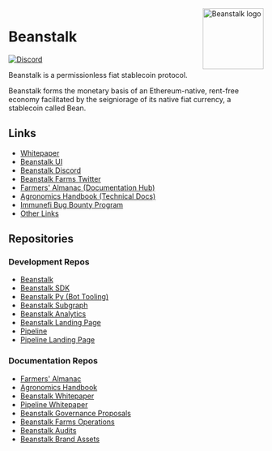  <img src="https://github.com/BeanstalkFarms/Beanstalk-Brand-Assets/blob/main/BEAN/bean-128x128.png" alt="Beanstalk logo" align="right" width="120" />

# Beanstalk

[![Discord][discord-badge]][discord-url]

[discord-badge]: https://img.shields.io/discord/880413392916054098?label=Beanstalk
[discord-url]: https://discord.gg/beanstalk

Beanstalk is a permissionless fiat stablecoin protocol.

Beanstalk forms the monetary basis of an Ethereum-native, rent-free economy facilitated by the seigniorage of its native fiat currency, a stablecoin called Bean.

## Links

* [Whitepaper](https://bean.money/beanstalk.pdf)
* [Beanstalk UI](https://app.bean.money)
* [Beanstalk Discord](https://discord.gg/beanstalk)
* [Beanstalk Farms Twitter](https://twitter.com/BeanstalkFarms)
* [Farmers' Almanac (Documentation Hub)](https://docs.bean.money/almanac)
* [Agronomics Handbook (Technical Docs)](https://docs.bean.money/developers)
* [Immunefi Bug Bounty Program](https://immunefi.com/bounty/beanstalk)
* [Other Links](https://docs.bean.money/almanac/community/links)

## Repositories

### Development Repos

* [Beanstalk](https://github.com/BeanstalkFarms/Beanstalk)
* [Beanstalk SDK](https://github.com/BeanstalkFarms/Beanstalk-SDK)
* [Beanstalk Py (Bot Tooling)](https://github.com/BeanstalkFarms/Beanstalk-Py)
* [Beanstalk Subgraph](https://github.com/BeanstalkFarms/Beanstalk-Subgraph)
* [Beanstalk Analytics](https://github.com/BeanstalkFarms/Beanstalk-Analytics)
* [Beanstalk Landing Page](https://github.com/BeanstalkFarms/Beanstalk-Landing)
* [Pipeline](https://github.com/BeanstalkFarms/Pipeline)
* [Pipeline Landing Page](https://github.com/BeanstalkFarms/Pipeline-Landing)

### Documentation Repos

* [Farmers' Almanac](https://github.com/BeanstalkFarms/Farmers-Almanac)
* [Agronomics Handbook](https://github.com/BeanstalkFarms/Agronomics-Handbook)
* [Beanstalk Whitepaper](https://github.com/BeanstalkFarms/Beanstalk-Whitepaper)
* [Pipeline Whitepaper](https://github.com/BeanstalkFarms/Pipeline-Whitepaper)
* [Beanstalk Governance Proposals](https://github.com/BeanstalkFarms/Beanstalk-Governance-Proposals)
* [Beanstalk Farms Operations](https://github.com/BeanstalkFarms/Beanstalk-Farms-Operations)
* [Beanstalk Audits](https://github.com/BeanstalkFarms/Beanstalk-Audits)
* [Beanstalk Brand Assets](https://github.com/BeanstalkFarms/Beanstalk-Brand-Assets)
